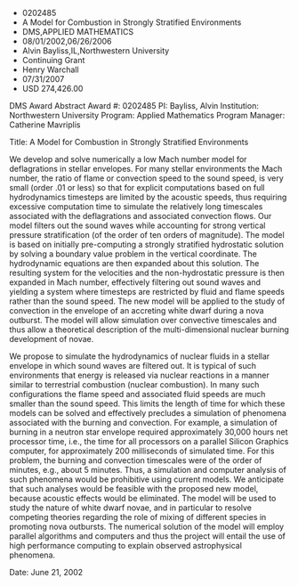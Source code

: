 
* 0202485
* A Model for Combustion in Strongly Stratified Environments
* DMS,APPLIED MATHEMATICS
* 08/01/2002,06/26/2006
* Alvin Bayliss,IL,Northwestern University
* Continuing Grant
* Henry Warchall
* 07/31/2007
* USD 274,426.00

DMS Award Abstract Award #: 0202485 PI: Bayliss, Alvin Institution: Northwestern
University Program: Applied Mathematics Program Manager: Catherine Mavriplis

Title: A Model for Combustion in Strongly Stratified Environments

We develop and solve numerically a low Mach number model for deflagrations in
stellar envelopes. For many stellar environments the Mach number, the ratio of
flame or convection speed to the sound speed, is very small (order .01 or less)
so that for explicit computations based on full hydrodynamics timesteps are
limited by the acoustic speeds, thus requiring excessive computation time to
simulate the relatively long timescales associated with the deflagrations and
associated convection flows. Our model filters out the sound waves while
accounting for strong vertical pressure stratification (of the order of ten
orders of magnitude). The model is based on initially pre-computing a strongly
stratified hydrostatic solution by solving a boundary value problem in the
vertical coordinate. The hydrodynamic equations are then expanded about this
solution. The resulting system for the velocities and the non-hydrostatic
pressure is then expanded in Mach number, effectively filtering out sound waves
and yielding a system where timesteps are restricted by fluid and flame speeds
rather than the sound speed. The new model will be applied to the study of
convection in the envelope of an accreting white dwarf during a nova outburst.
The model will allow simulation over convective timescales and thus allow a
theoretical description of the multi-dimensional nuclear burning development of
novae.

We propose to simulate the hydrodynamics of nuclear fluids in a stellar envelope
in which sound waves are filtered out. It is typical of such environments that
energy is released via nuclear reactions in a manner similar to terrestrial
combustion (nuclear combustion). In many such configurations the flame speed and
associated fluid speeds are much smaller than the sound speed. This limits the
length of time for which these models can be solved and effectively precludes a
simulation of phenomena associated with the burning and convection. For example,
a simulation of burning in a neutron star envelope required approximately 30,000
hours net processor time, i.e., the time for all processors on a parallel
Silicon Graphics computer, for approximately 200 milliseconds of simulated time.
For this problem, the burning and convection timescales were of the order of
minutes, e.g., about 5 minutes. Thus, a simulation and computer analysis of such
phenomena would be prohibitive using current models. We anticipate that such
analyses would be feasible with the proposed new model, because acoustic effects
would be eliminated. The model will be used to study the nature of white dwarf
novae, and in particular to resolve competing theories regarding the role of
mixing of different species in promoting nova outbursts. The numerical solution
of the model will employ parallel algorithms and computers and thus the project
will entail the use of high performance computing to explain observed
astrophysical phenomena.

Date: June 21, 2002
